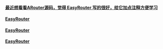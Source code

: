 #### [ 最近想看看ARouter源码，觉得 EasyRouter 写的很好，给它加点注释方便学习](https://github.com/Xiasm/EasyRouter)

#### [EasyRouter](https://github.com/Xiasm/EasyRouter)

#### [EasyRouter](https://github.com/Xiasm/EasyRouter)

#### [EasyRouter](https://github.com/Xiasm/EasyRouter)